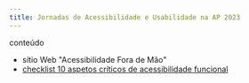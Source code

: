 ```yaml
---
title: Jornadas de Acessibilidade e Usabilidade na AP 2023
---
```


conteúdo

- sítio Web "Acessibilidade Fora de Mão"
- [checklist 10 aspetos críticos de acessibilidade funcional](#)
